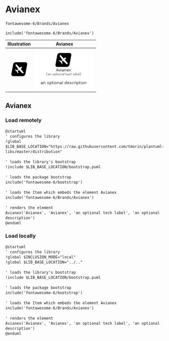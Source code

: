 # Avianex


```text
fontawesome-6/Brands/Avianex
```

```text
include('fontawesome-6/Brands/Avianex')
```



| Illustration | Avianex |
| :---: | :---: |
| ![illustration for Illustration](../../fontawesome-6/Brands/Avianex.png) | ![illustration for Avianex](../../fontawesome-6/Brands/Avianex.Local.png) |




## Avianex

### Load remotely
```plantuml
@startuml
' configures the library
!global $LIB_BASE_LOCATION="https://raw.githubusercontent.com/tmorin/plantuml-libs/master/distribution"

' loads the library's bootstrap
!include $LIB_BASE_LOCATION/bootstrap.puml

' loads the package bootstrap
include('fontawesome-6/bootstrap')

' loads the Item which embeds the element Avianex
include('fontawesome-6/Brands/Avianex')

' renders the element
Avianex('Avianex', 'Avianex', 'an optional tech label', 'an optional description')
@enduml
```

### Load locally
```plantuml
@startuml
' configures the library
!global $INCLUSION_MODE="local"
!global $LIB_BASE_LOCATION="../.."

' loads the library's bootstrap
!include $LIB_BASE_LOCATION/bootstrap.puml

' loads the package bootstrap
include('fontawesome-6/bootstrap')

' loads the Item which embeds the element Avianex
include('fontawesome-6/Brands/Avianex')

' renders the element
Avianex('Avianex', 'Avianex', 'an optional tech label', 'an optional description')
@enduml
```

